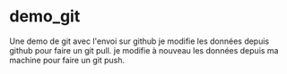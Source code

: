 # demo_git
Une demo de git avec l'envoi sur github 
je modifie les données depuis github pour faire un git pull.
je modifie à nouveau les données depuis ma machine pour faire un git push.
